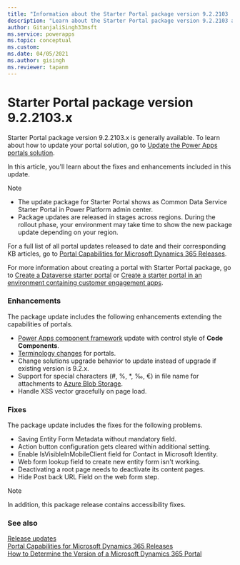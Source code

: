 ```yaml
---
title: "Information about the Starter Portal package version 9.2.2103 | MicrosoftDocs"
description: "Learn about the Starter Portal package version 9.2.2103 and the changes."
author: GitanjaliSingh33msft
ms.service: powerapps
ms.topic: conceptual
ms.custom: 
ms.date: 04/05/2021
ms.author: gisingh
ms.reviewer: tapanm
---
```


# Starter Portal package version 9.2.2103.x

Starter Portal package version 9.2.2103.x is generally available. To learn about how to update your portal solution, go to [Update the Power Apps portals solution](../admin/update-portal-solution.md).

In this article, you'll learn about the fixes and enhancements included in this update.

> [!NOTE]
> - The update package for Starter Portal shows as Common Data Service Starter Portal in Power Platform admin center.
> - Package updates are released in stages across regions. During the rollout phase, your environment may take time to show the new package update depending on your region.

For a full list of all portal updates released to date and their corresponding KB articles, go to [Portal Capabilities for Microsoft Dynamics 365 Releases](https://support.microsoft.com/topic/portal-capabilities-for-microsoft-dynamics-365-releases-81f5fcc9-ef72-8b2e-5b4b-29e9840fb5c4).

For more information about creating a portal with Starter Portal package, go to [Create a Dataverse starter portal](../create-portal.md) or [Create a starter portal in an environment containing customer engagement apps](../create-dynamics-portal.md).

### Enhancements

The package update includes the following enhancements extending the capabilities of portals.

- [Power Apps component framework](../../../developer/component-framework/overview.md) update with control style of **Code Components**.
- [Terminology changes](../terminology-changes.md) for portals.
- Change solutions upgrade behavior to update instead of upgrade if existing version is 9.2.x.
- Support for special characters (\#, %, \*, ‰, €) in file name for attachments to [Azure Blob Storage](../enable-azure-storage.md).
- Handle XSS vector gracefully on page load.

### Fixes

The package update includes the fixes for the following problems.

- Saving Entity Form Metadata without mandatory field.
- Action button configuration gets cleared within additional setting.
- Enable IsVisibleInMobileClient field for Contact in Microsoft Identity.
- Web form lookup field to create new entity form isn't working.
- Deactivating a root page needs to deactivate its content pages.
- Hide Post back URL Field on the web form step.

> [!NOTE]
> In addition, this package release contains accessibility fixes.

### See also

[Release updates](../release-updates.md) <br>
[Portal Capabilities for Microsoft Dynamics 365 Releases](https://support.microsoft.com/topic/portal-capabilities-for-microsoft-dynamics-365-releases-81f5fcc9-ef72-8b2e-5b4b-29e9840fb5c4) <br>
[How to Determine the Version of a Microsoft Dynamics 365 Portal](https://support.microsoft.com/topic/how-to-determine-the-version-of-a-microsoft-dynamics-365-portal-d2400fdc-b1dd-597b-feab-87abc805325e)
